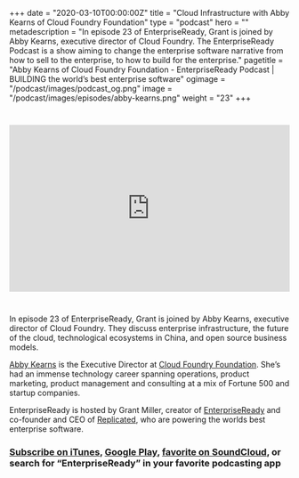 +++
date = "2020-03-10T00:00:00Z"
title = "Cloud Infrastructure with Abby Kearns of Cloud Foundry Foundation"
type = "podcast"
hero = ""
metadescription = "In episode 23 of EnterpriseReady, Grant is joined by Abby Kearns, executive director of Cloud Foundry. The EnterpriseReady Podcast is a show aiming to change the enterprise software narrative from how to sell to the enterprise, to how to build for the enterprise."
pagetitle = "Abby Kearns of Cloud Foundry Foundation - EnterpriseReady Podcast | BUILDING the world’s best enterprise software"
ogimage = "/podcast/images/podcast_og.png"
image = "/podcast/images/episodes/abby-kearns.png"
weight = "23"
+++

<div style="margin: 40px 0; width:100%;"><iframe width="100%" height="300" scrolling="no" frameborder="no" allow="autoplay" src="https://w.soundcloud.com/player/?url=https%3A//api.soundcloud.com/tracks/728705221&color=%23ff5500&auto_play=false&hide_related=false&show_comments=true&show_user=true&show_reposts=false&show_teaser=true&visual=true"></iframe></div>


In episode 23 of EnterpriseReady, Grant is joined by Abby Kearns, executive director of Cloud Foundry. They discuss enterprise infrastructure, the future of the cloud, technological ecosystems in China, and open source business models.

[Abby Kearns](https://twitter.com/ab415) is the Executive Director at [Cloud Foundry Foundation](https://www.cloudfoundry.org/). She’s had an immense technology career spanning operations, product marketing, product management and consulting at a mix of Fortune 500 and startup companies.

EnterpriseReady is hosted by Grant Miller, creator of [EnterpriseReady](https://www.enterpriseready.io/) and co-founder and CEO of [Replicated](https://www.replicated.com), who are powering the worlds best enterprise software.

### [Subscribe on iTunes](https://podcasts.apple.com/us/podcast/ep-9-device-management-with-zack-blum-of-fleetsmith/id1437951282?i=1000440717152), [Google Play](https://play.google.com/music/listen?u=0#/ps/Iq3uifjva44tdvm2orhu4apvjtu), [favorite on SoundCloud](https://soundcloud.com/heavybit/sets/enterpriseready), or search for “EnterpriseReady” in your favorite podcasting app
